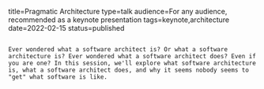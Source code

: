 title=Pragmatic Architecture
type=talk
audience=For any audience, recommended as a keynote presentation
tags=keynote,architecture
date=2022-02-15
status=published
~~~~~~

Ever wondered what a software architect is? Or what a software architecture is? Ever wondered what a software architect does? Even if you are one? In this session, we'll explore what software architecture is, what a software architect does, and why it seems nobody seems to "get" what software is like.
    
